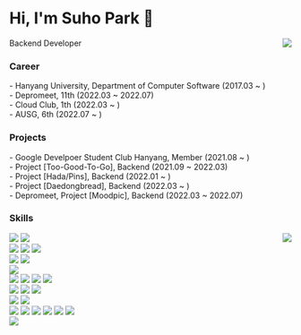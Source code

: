 # Hi, I'm Suho Park 👋

<a style="float:right" href="https://solved.ac/grand7070">
	<img align='right' src="http://mazassumnida.wtf/api/v2/generate_badge?boj=grand7070">
</a>
Backend Developer

<h3>Career</h3>
<div>
- Hanyang University, Department of Computer Software (2017.03 ~ )
<br>
- Depromeet, 11th (2022.03 ~ 2022.07)
<br>
- Cloud Club, 1th (2022.03 ~ )
<br>
- AUSG, 6th (2022.07 ~ )
</div>
<h3>Projects</h3>
- Google Develpoer Student Club Hanyang, Member (2021.08 ~ )
<br>
- Project [Too-Good-To-Go], Backend (2021.09 ~ 2022.03)
<br>
- Project [Hada/Pins], Backend (2022.01 ~ )
<br>
- Project [Daedongbread], Backend (2022.03 ~ )
<br>
- Depromeet, Project [Moodpic], Backend (2022.03 ~ 2022.07)
</div>

<h3>Skills</h3>
<div>
  <img align='right' img src="https://github-readme-stats.vercel.app/api?username=grand7070&show_icons=true&include_all_commits=true&count_private=true"/>
 </div>
<div align='left'>
<p>
  <img src="https://img.shields.io/badge/-Java-007396?style=flat-square&logo=java&logoColor=white"/>
  <img src="https://img.shields.io/badge/-Python-3776AB?style=flat-square&logo=python&logoColor=white"/>
  <br>
  <img src="https://img.shields.io/badge/Spring Boot-6DB33F?style=flat-square&logo=SpringBoot&logoColor=white"/>
  <img src="https://img.shields.io/badge/Spring Data JPA-6DB33F?style=flat-square&logo=JPA&logoColor=white"/>
  <img src="https://img.shields.io/badge/Query DSL-4695EB?style=flat-square&logo=QueryDSL&logoColor=white"/>
  <br>
  <img src="https://img.shields.io/badge/Spring Security-6DB33F?style=flat-square&logo=SpringSecurity&logoColor=white"/>
  <img src="https://img.shields.io/badge/JWT-000000?style=flat-square&logo=JSONWebTokens&logoColor=white"/>
  <br>
  <img src="https://img.shields.io/badge/-Spring REST Docs-6DB33F?style=flat-square&logo=SpringRESTDocs&logoColor=white"/>
  <br>
  <img src="https://img.shields.io/badge/Gradle-02303A?style=flat-square&logo=Gradle&logoColor=white"/>
  <img src="https://img.shields.io/badge/Hibernate-59666C?style=flat-square&logo=Hibernate&logoColor=white"/>
  <img src="https://img.shields.io/badge/Postman-FF6C37?style=flat-square&logo=Postman&logoColor=white"/>
  <img src="https://img.shields.io/badge/IntelliJ IDEA-000000?style=flat-square&logo=IntelliJIDEA&logoColor=white"/>
  <br>
  <img src="https://img.shields.io/badge/-AWS-232F3E?style=flat-square&logo=AmazonAWS&logoColor=white"/>
  <img src="https://img.shields.io/badge/-Docker-2496ED?style=flat-square&logo=docker&logoColor=white"/>
  <img src="https://img.shields.io/badge/-GitHub Actions-2088FF?style=flat-square&logo=githubactions&logoColor=white"/>
  <br>
  <img src="https://img.shields.io/badge/MySQL-4479A1?style=flat-square&logo=MySQL&logoColor=white"/>
  <img src="https://img.shields.io/badge/-DBeaver-5B4638?style=flat-square&logo=dbeaver&logoColor=white"/>
  <br>
  <img src="https://img.shields.io/badge/Git-F05032?style=flat-square&logo=Git&logoColor=white"/>
  <img src="https://img.shields.io/badge/GitHub-181717?style=flat-square&logo=GitHub&logoColor=white"/>
  <img src="https://img.shields.io/badge/-Slack-4A154B?style=flat-square&logo=slack&logoColor=white"/>
  <img src="https://img.shields.io/badge/-Discord-5865F2?style=flat-square&logo=discord&logoColor=white"/>
  <img src="https://img.shields.io/badge/-Notion-000000?style=flat-square&logo=notion&logoColor=white"/>
  <img src="https://img.shields.io/badge/-Figma-F24E1E?style=flat-square&logo=figma&logoColor=white"/>
  <br>
  <img src="https://img.shields.io/badge/-Keras-D00000?style=flat-square&logo=Keras&logoColor=white"/>
  <br>
</p>
</div>
